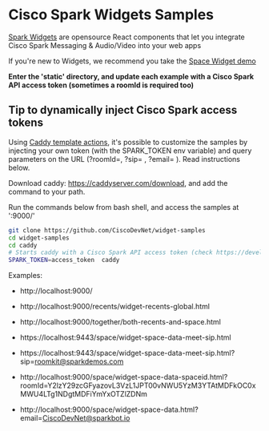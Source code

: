 # Cisco Spark Widgets Samples

[Spark Widgets](https://developer.ciscospark.com/widgets.html) are opensource React components that let you integrate Cisco Spark Messaging & Audio/Video into your web apps 

If you're new to Widgets, we recommend you take the [Space Widget demo](https://code.s4d.io/widget-space/latest/demo/index.html)

**Enter the 'static' directory, and update each example with a Cisco Spark API access token (sometimes a roomId is required too)**


## Tip to dynamically inject Cisco Spark access tokens

Using [Caddy template actions](https://caddyserver.com/docs/template-actions), it's possible to customize the samples by injecting your own token (with the SPARK_TOKEN env variable) and query parameters on the URL (?roomId=, ?sip= , ?email= ). Read instructions below.

Download caddy: https://caddyserver.com/download, and add the command to your path.

Run the commands below from bash shell, and access the samples at ':9000/'

```bash
git clone https://github.com/CiscoDevNet/widget-samples
cd widget-samples
cd caddy
# Starts caddy with a Cisco Spark API access token (check https://developer.ciscospark.com)
SPARK_TOKEN=access_token  caddy 
```

Examples:
   - http://localhost:9000/
   - http://localhost:9000/recents/widget-recents-global.html
   - http://localhost:9000/together/both-recents-and-space.html

   - https://localhost:9443/space/widget-space-data-meet-sip.html
   - https://localhost:9443/space/widget-space-data-meet-sip.html?sip=roomkit@sparkdemos.com

   - http://localhost:9000/space/widget-space-data-spaceid.html?roomId=Y2lzY29zcGFyazovL3VzL1JPT00vNWU5YzM3YTAtMDFkOC0xMWU4LTg1NDgtMDFiYmYxOTZlZDNm

   - http://localhost:9000/space/widget-space-data.html?email=CiscoDevNet@sparkbot.io
